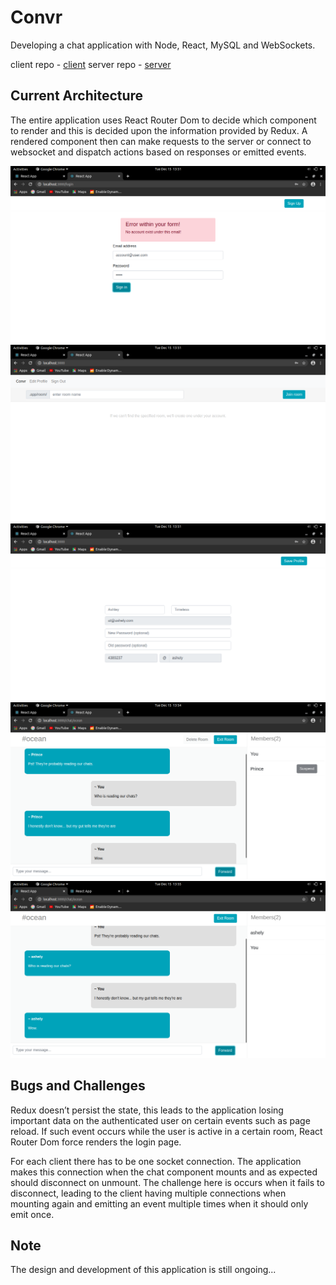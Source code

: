 # Convr

Developing a chat application with Node, React, MySQL and WebSockets.

client repo - [client](https://github.com/idevso/Convr-client)
server repo - [server](https://github.com/idevso/Convr-backend)

## Current Architecture 

The entire application uses React Router Dom to decide which component to render and this is decided upon the information provided by Redux. A rendered component then can make requests to the server or connect to websocket and dispatch actions based on responses or emitted events.

![image1](/img/1.png)
![image2](/img/2.png)
![image3](/img/3.png)
![image4](/img/4.png)
![image5](/img/5.png)

## Bugs and Challenges

Redux doesn’t persist the state, this leads to the application losing important data on the authenticated user on certain events such as page reload. If such event occurs while the user is active in a certain room, React Router Dom force renders the login page.

For each client there has to be one socket connection. The application makes this connection when the chat component mounts and as expected should disconnect on unmount. 
The challenge here is occurs when it fails to disconnect, leading to the client having multiple connections when mounting again and emitting an event multiple times when it should only emit once.

## Note

The design and development of this application is still ongoing...

